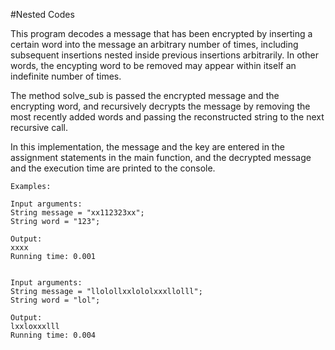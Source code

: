 #Nested Codes

This program decodes a message that has been encrypted by inserting a 
certain word into the message an arbitrary number of times, including
subsequent insertions nested inside previous insertions arbitrarily. In 
other words, the encypting word to be removed may appear within itself an 
indefinite number of times. 

The method solve_sub is passed the encrypted message and the encrypting
word, and recursively decrypts the message by removing the most recently
added words and passing the reconstructed string to the next recursive call.

In this implementation, the message and the key are entered in the
assignment statements in the main function, and the decrypted message and 
the execution time are printed to the console.

	Examples:

	Input arguments:
	String message = "xx112323xx";
    String word = "123";

    Output:
    xxxx
    Running time: 0.001


	Input arguments:
	String message = "llolollxxlololxxxllolll";
    String word = "lol";

    Output:
    lxxloxxxlll
	Running time: 0.004
